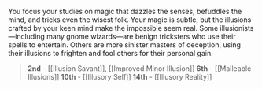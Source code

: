 You focus your studies on magic that dazzles the senses, befuddles the mind, and tricks even the wisest folk. Your magic is subtle, but the illusions crafted by your keen mind make the impossible seem real. Some illusionists—including many gnome wizards—are benign tricksters who use their spells to entertain. Others are more sinister masters of deception, using their illusions to frighten and fool others for their personal gain.

> **2nd** - [[Illusion Savant]], [[Improved Minor Illusion]]
> **6th** - [[Malleable Illusions]]
> **10th** - [[Illusory Self]]
> **14th** - [[Illusory Reality]]